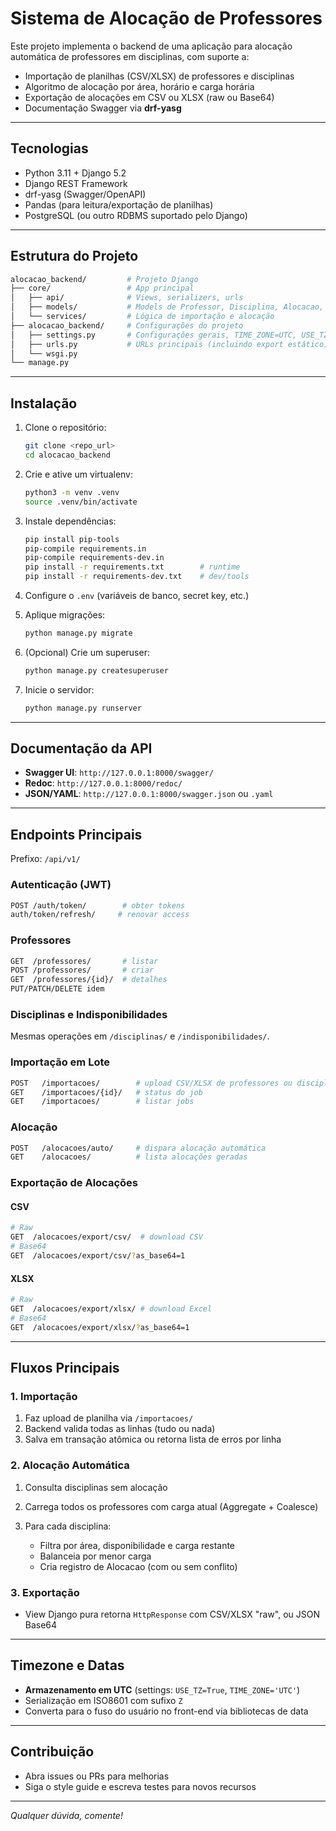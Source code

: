 # Sistema de Alocação de Professores

Este projeto implementa o backend de uma aplicação para alocação automática de professores em disciplinas, com suporte a:

* Importação de planilhas (CSV/XLSX) de professores e disciplinas
* Algoritmo de alocação por área, horário e carga horária
* Exportação de alocações em CSV ou XLSX (raw ou Base64)
* Documentação Swagger via **drf-yasg**

---

## Tecnologias

* Python 3.11 + Django 5.2
* Django REST Framework
* drf-yasg (Swagger/OpenAPI)
* Pandas (para leitura/exportação de planilhas)
* PostgreSQL (ou outro RDBMS suportado pelo Django)

---

## Estrutura do Projeto

```bash
alocacao_backend/         # Projeto Django
├── core/                 # App principal
│   ├── api/              # Views, serializers, urls
│   ├── models/           # Models de Professor, Disciplina, Alocacao, Importacao
│   └── services/         # Lógica de importação e alocação
├── alocacao_backend/     # Configurações do projeto
│   ├── settings.py       # Configurações gerais, TIME_ZONE=UTC, USE_TZ=True
│   ├── urls.py           # URLs principais (incluindo export estático)
│   └── wsgi.py
└── manage.py
```

---

## Instalação

1. Clone o repositório:

   ```bash
   git clone <repo_url>
   cd alocacao_backend
   ```

2. Crie e ative um virtualenv:

   ```bash
   python3 -m venv .venv
   source .venv/bin/activate
   ```

3. Instale dependências:

   ```bash
   pip install pip-tools
   pip-compile requirements.in
   pip-compile requirements-dev.in
   pip install -r requirements.txt        # runtime
   pip install -r requirements-dev.txt    # dev/tools
   ```

4. Configure o `.env` (variáveis de banco, secret key, etc.)

5. Aplique migrações:

   ```bash
   python manage.py migrate
   ```

6. (Opcional) Crie um superuser:

   ```bash
   python manage.py createsuperuser
   ```

7. Inicie o servidor:

   ```bash
   python manage.py runserver
   ```

---

## Documentação da API

* **Swagger UI**:  `http://127.0.0.1:8000/swagger/`
* **Redoc**:       `http://127.0.0.1:8000/redoc/`
* **JSON/YAML**:   `http://127.0.0.1:8000/swagger.json` ou `.yaml`

---

## Endpoints Principais

Prefixo: `/api/v1/`

### Autenticação (JWT)

```bash
POST /auth/token/        # obter tokens
auth/token/refresh/     # renovar access
```

### Professores

```bash
GET  /professores/       # listar
POST /professores/       # criar
GET  /professores/{id}/  # detalhes
PUT/PATCH/DELETE idem
```

### Disciplinas e Indisponibilidades

Mesmas operações em `/disciplinas/` e `/indisponibilidades/`.

### Importação em Lote

```bash
POST   /importacoes/        # upload CSV/XLSX de professores ou disciplinas
GET    /importacoes/{id}/   # status do job
GET    /importacoes/        # listar jobs
```

### Alocação

```bash
POST   /alocacoes/auto/     # dispara alocação automática
GET    /alocacoes/          # lista alocações geradas
```

### Exportação de Alocações

#### CSV

```bash
# Raw
GET  /alocacoes/export/csv/  # download CSV
# Base64
GET  /alocacoes/export/csv/?as_base64=1
```

#### XLSX

```bash
# Raw
GET  /alocacoes/export/xlsx/ # download Excel
# Base64
GET  /alocacoes/export/xlsx/?as_base64=1
```

---

## Fluxos Principais

### 1. Importação

1. Faz upload de planilha via `/importacoes/`
2. Backend valida todas as linhas (tudo ou nada)
3. Salva em transação atômica ou retorna lista de erros por linha

### 2. Alocação Automática

1. Consulta disciplinas sem alocação
2. Carrega todos os professores com carga atual (Aggregate + Coalesce)
3. Para cada disciplina:

   * Filtra por área, disponibilidade e carga restante
   * Balanceia por menor carga
   * Cria registro de Alocacao (com ou sem conflito)

### 3. Exportação

* View Django pura retorna `HttpResponse` com CSV/XLSX "raw", ou JSON Base64

---

## Timezone e Datas

* **Armazenamento em UTC** (settings: `USE_TZ=True`, `TIME_ZONE='UTC'`)
* Serialização em ISO8601 com sufixo `Z`
* Converta para o fuso do usuário no front-end via bibliotecas de data

---

## Contribuição

* Abra issues ou PRs para melhorias
* Siga o style guide e escreva testes para novos recursos

---

*Qualquer dúvida, comente!*
